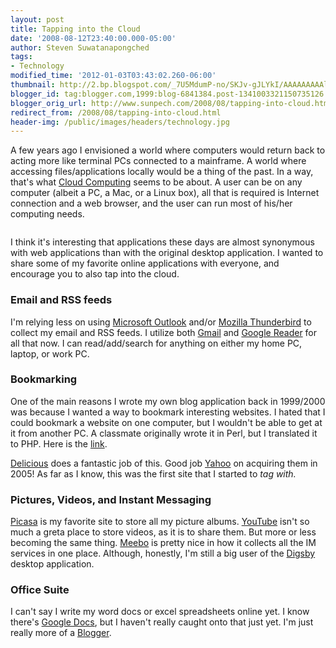 ```yaml
---
layout: post
title: Tapping into the Cloud
date: '2008-08-12T23:40:00.000-05:00'
author: Steven Suwatanapongched
tags:
- Technology
modified_time: '2012-01-03T03:43:02.260-06:00'
thumbnail: http://2.bp.blogspot.com/_7U5MdumP-no/SKJv-gJLYkI/AAAAAAAAAlQ/VNgf9rCJw1I/s600/datacenter.gif
blogger_id: tag:blogger.com,1999:blog-6841384.post-1341003321150735126
blogger_orig_url: http://www.sunpech.com/2008/08/tapping-into-cloud.html
redirect_from: /2008/08/tapping-into-cloud.html
header-img: /public/images/headers/technology.jpg
---
```


A few years ago I envisioned a world where computers would return back to acting more like terminal PCs connected to a mainframe.  A world where accessing files/applications locally would be a thing of the past.  In a way, that's what <a href="http://en.wikipedia.org/wiki/Cloud_computing">Cloud Computing</a> seems to be about.  A user can be on any computer (albeit a PC, a Mac, or a Linux box), all that is required is Internet connection and a web browser, and the user can run most of his/her computing needs.

<img alt="" border="0" id="BLOGGER_PHOTO_ID_5233868836528939586" src="http://2.bp.blogspot.com/_7U5MdumP-no/SKJv-gJLYkI/AAAAAAAAAlQ/VNgf9rCJw1I/s400/datacenter.gif" />

I think it's interesting that applications these days are almost synonymous with web applications than with the original desktop application.  I wanted to share some of my favorite online applications with everyone, and encourage you to also tap into the cloud.

### Email and RSS feeds

I'm relying less on using <a href="http://www.microsoft.com/outlook/">Microsoft Outlook</a> and/or <a href="http://www.mozilla.com/thunderbird/">Mozilla Thunderbird</a> to collect my email and RSS feeds.  I utilize both <a href="https://mail.google.com/">Gmail</a> and <a href="http://reader.google.com/">Google Reader</a> for all that now.  I can read/add/search for anything on either my home PC, laptop, or work PC.

### Bookmarking

One of the main reasons I wrote my own blog application back in 1999/2000 was because I wanted a way to bookmark interesting websites.  I hated that I could bookmark a website on one computer, but I wouldn't be able to get at it from another PC.  A classmate originally wrote it in Perl, but I translated it to PHP.  Here is the <a href="http://cs-people.bu.edu/spong/articles/">link</a>.

<a href="http://delicious.com/">Delicious</a> does a fantastic job of this.  Good job <a href="http://www.yahoo.com/">Yahoo</a> on acquiring them in 2005!  As far as I know, this was the first site that I started to <span style="font-style: italic;">tag with.

### Pictures, Videos, and Instant Messaging
<a href="http://picasa.google.com/">Picasa</a> is my favorite site to store all my picture albums.  <a href="http://www.youtube.com/">YouTube</a> isn't so much a greta place to store videos, as it is to share them.  But more or less becoming the same thing.  <a href="http://www.meebo.com/">Meebo</a> is pretty nice in how it collects all the IM services in one place.  Although, honestly, I'm still a big user of the <a href="http://www.digsby.com/">Digsby</a> desktop application.

### Office Suite
I can't say I write my word docs or excel spreadsheets online yet.  I know there's <a href="http://docs.google.com/">Google Docs</a>, but I haven't really caught onto that just yet.  I'm just really more of a <a href="http://www.blogger.com/">Blogger</a>.
